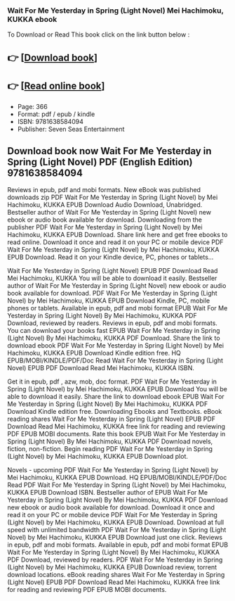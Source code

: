 ### Wait For Me Yesterday in Spring (Light Novel) Mei Hachimoku, KUKKA ebook

To Download or Read This book click on the link button below :

## 👉  [**[Download book](http://filesbooks.info/download.php?group=book&from=github.com&id=639189&lnk=1065 "Download book")**]

## 👉  [**[Read online book](http://filesbooks.info/download.php?group=book&from=github.com&id=639189&lnk=1065 "Read online book")**]


* Page: 366
* Format: pdf / epub / kindle
* ISBN: 9781638584094
* Publisher: Seven Seas Entertainment



## Download book now Wait For Me Yesterday in Spring (Light Novel) PDF (English Edition) 9781638584094


Reviews in epub, pdf and mobi formats. New eBook was published downloads zip PDF Wait For Me Yesterday in Spring (Light Novel) by Mei Hachimoku, KUKKA EPUB Download Audio Download, Unabridged. Bestseller author of Wait For Me Yesterday in Spring (Light Novel) new ebook or audio book available for download. Downloading from the publisher PDF Wait For Me Yesterday in Spring (Light Novel) by Mei Hachimoku, KUKKA EPUB Download. Share link here and get free ebooks to read online. Download it once and read it on your PC or mobile device PDF Wait For Me Yesterday in Spring (Light Novel) by Mei Hachimoku, KUKKA EPUB Download. Read it on your Kindle device, PC, phones or tablets...

Wait For Me Yesterday in Spring (Light Novel) EPUB PDF Download Read Mei Hachimoku, KUKKA You will be able to download it easily. Bestseller author of Wait For Me Yesterday in Spring (Light Novel) new ebook or audio book available for download. PDF Wait For Me Yesterday in Spring (Light Novel) by Mei Hachimoku, KUKKA EPUB Download Kindle, PC, mobile phones or tablets. Available in epub, pdf and mobi format EPUB Wait For Me Yesterday in Spring (Light Novel) By Mei Hachimoku, KUKKA PDF Download, reviewed by readers. Reviews in epub, pdf and mobi formats. You can download your books fast EPUB Wait For Me Yesterday in Spring (Light Novel) By Mei Hachimoku, KUKKA PDF Download. Share the link to download ebook PDF Wait For Me Yesterday in Spring (Light Novel) by Mei Hachimoku, KUKKA EPUB Download Kindle edition free. HQ EPUB/MOBI/KINDLE/PDF/Doc Read Wait For Me Yesterday in Spring (Light Novel) EPUB PDF Download Read Mei Hachimoku, KUKKA ISBN.

Get it in epub, pdf , azw, mob, doc format. PDF Wait For Me Yesterday in Spring (Light Novel) by Mei Hachimoku, KUKKA EPUB Download You will be able to download it easily. Share the link to download ebook EPUB Wait For Me Yesterday in Spring (Light Novel) By Mei Hachimoku, KUKKA PDF Download Kindle edition free. Downloading Ebooks and Textbooks. eBook reading shares Wait For Me Yesterday in Spring (Light Novel) EPUB PDF Download Read Mei Hachimoku, KUKKA free link for reading and reviewing PDF EPUB MOBI documents. Rate this book EPUB Wait For Me Yesterday in Spring (Light Novel) By Mei Hachimoku, KUKKA PDF Download novels, fiction, non-fiction. Begin reading PDF Wait For Me Yesterday in Spring (Light Novel) by Mei Hachimoku, KUKKA EPUB Download plot.

Novels - upcoming PDF Wait For Me Yesterday in Spring (Light Novel) by Mei Hachimoku, KUKKA EPUB Download. HQ EPUB/MOBI/KINDLE/PDF/Doc Read PDF Wait For Me Yesterday in Spring (Light Novel) by Mei Hachimoku, KUKKA EPUB Download ISBN. Bestseller author of EPUB Wait For Me Yesterday in Spring (Light Novel) By Mei Hachimoku, KUKKA PDF Download new ebook or audio book available for download. Download it once and read it on your PC or mobile device PDF Wait For Me Yesterday in Spring (Light Novel) by Mei Hachimoku, KUKKA EPUB Download. Download at full speed with unlimited bandwidth PDF Wait For Me Yesterday in Spring (Light Novel) by Mei Hachimoku, KUKKA EPUB Download just one click. Reviews in epub, pdf and mobi formats. Available in epub, pdf and mobi format EPUB Wait For Me Yesterday in Spring (Light Novel) By Mei Hachimoku, KUKKA PDF Download, reviewed by readers. PDF Wait For Me Yesterday in Spring (Light Novel) by Mei Hachimoku, KUKKA EPUB Download review, torrent download locations. eBook reading shares Wait For Me Yesterday in Spring (Light Novel) EPUB PDF Download Read Mei Hachimoku, KUKKA free link for reading and reviewing PDF EPUB MOBI documents.






